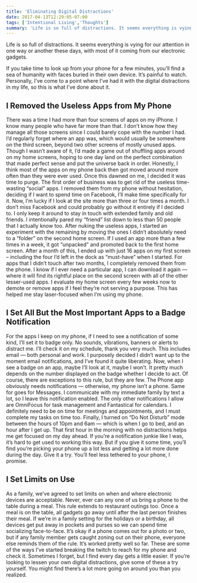 ```yaml
---
title: 'Eliminating Digital Distractions'
date: 2017-04-13T12:29:05-07:00
tags: ['Intentional Living','Thoughts']
summary: 'Life is so full of distractions. It seems everything is vying for our attention in one way or another these days, with most of it coming from our electronic gadgets.'
---
```

Life is so full of distractions. It seems everything is vying for our attention in one way or another these days, with most of it coming from our electronic gadgets.

If you take time to look up from your phone for a few minutes, you’ll find a sea of humanity with faces buried in their own device. It’s painful to watch. Personally, I’ve come to a point where I’ve had it with the digital distractions in my life, so this is what I’ve done about it.

## I Removed the Useless Apps from My Phone

There was a time I had more than four screens of apps on my iPhone. I know many people who have far more than that. I don’t know how they manage all those screens since I could barely cope with the number I had. I’d regularly forget where an app was, which would usually be somewhere on the third screen, beyond two other screens of mostly unused apps. Though I wasn’t aware of it, I’d made a game out of shuffling apps around on my home screens, hoping to one day land on the perfect combination that made perfect sense and put the universe back in order. Honestly, I think most of the apps on my phone back then got moved around more often than they were ever used. Once this dawned on me, I decided it was time to purge. The first order of business was to get rid of the useless time-wasting “social” apps. I removed them from my phone without hesitation, deciding if I want to spend time on Facebook, I’ll make time specifically for it. Now, I’m lucky if I look at the site more than three or four times a month. I don’t miss Facebook and could probably go without it entirely if I decided to. I only keep it around to stay in touch with extended family and old friends. I intentionally pared my “friend” list down to less than 50 people that I actually know too. After nuking the useless apps, I started an experiment with the remaining by moving the ones I didn’t absolutely need to a “folder” on the second home screen. If I used an app more than a few times in a week, it got “unpacked” and promoted back to the first home screen. After a month of this, I ended up with just 16 apps on my first screen – including the four I’d left in the dock as “must-have” when I started. For apps that I didn’t touch after two months, I completely removed them from the phone. I know if I ever need a particular app, I can download it again — where it will find its rightful place on the second screen with all of the other lesser-used apps. I evaluate my home screen every few weeks now to demote or remove apps if I feel they’re not serving a purpose. This has helped me stay laser-focused when I’m using my phone.

## I Set All But the Most Important Apps to a Badge Notification

For the apps I keep on my phone, if I need to see a notification of some kind, I’ll set it to badge only. No sounds, vibrations, banners or alerts to distract me. I’ll check it on my schedule, thank you very much. This includes email — both personal and work. I purposely decided I didn’t want up to the moment email notifications, and I’ve found it quite liberating. Now, when I see a badge on an app, maybe I’ll look at it, maybe I won’t. It pretty much depends on the number displayed on the badge whether I decide to act. Of course, there are exceptions to this rule, but they are few. The Phone app obviously needs notifications — otherwise, my phone isn’t a phone. Same for goes for Messages. I communicate with my immediate family by text a lot, so I leave this notification enabled. The only other notifications I allow are OmniFocus for task management and Fantastical for calendars. I definitely need to be on time for meetings and appointments, and I must complete my tasks on time too. Finally, I turned on “Do Not Disturb” mode between the hours of 10pm and 6am — which is when I go to bed, and an hour after I get up. That first hour in the morning with no distractions helps me get focused on my day ahead. If you’re a notification junkie like I was, it’s hard to get used to working this way. But if you give it some time, you’ll find you’re picking your phone up a lot less and getting a lot more done during the day. Give it a try. You’ll feel less tethered to your phone, I promise.

## I Set Limits on Use

As a family, we’ve agreed to set limits on when and where electronic devices are acceptable. Never, ever can any one of us bring a phone to the table during a meal. This rule extends to restaurant outings too. Once a meal is on the table, all gadgets go away until after the last person finishes their meal. If we’re in a family setting for the holidays or a birthday, all devices get put away in pockets and purses so we can spend time socializing face-to-face. It’s okay if a phone comes out for a photo or two, but if any family member gets caught zoning out on their phone, everyone else reminds them of the rule. It’s worked pretty well so far. These are some of the ways I’ve started breaking the twitch to reach for my phone and check it. Sometimes I forget, but I find every day gets a little easier. If you’re looking to lessen your own digital distractions, give some of these a try yourself. You might find there’s a lot more going on around you than you realized.